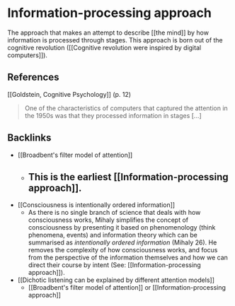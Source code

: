 # Information-processing approach
The approach that makes an attempt to describe [[the mind]] by how information is processed through stages. This approach is born out of the cognitive revolution ([[Cognitive revolution were inspired by digital computers]]).

## References
[[Goldstein, Cognitive Psychology]] (p. 12)
> One of the characteristics of computers that captured the attention in the 1950s was that they processed information in stages [...]

## Backlinks
* [[Broadbent's filter model of attention]]
	* ## This is the earliest [[Information-processing approach]].
* [[Consciousness is intentionally ordered information]]
	* As there is no single branch of science that deals with how consciousness works, Mihaly simplifies the concept of consciousness by presenting it based on phenomenology (think phenomena, events) and information theory which can be summarised as *intentionally ordered information* (Mihaly 26). He removes the complexity of how consciousness works, and focus from the perspective of the information themselves and how we can direct their course by intent (See: [[Information-processing approach]]).
* [[Dichotic listening can be explained by different attention models]]
	* [[Broadbent's filter model of attention]] or [[Information-processing approach]]

<!-- #evergreen -->

<!-- {BearID:8E09CD1B-8314-4893-8267-372B4D0D0770-64008-000001598F679181} -->
